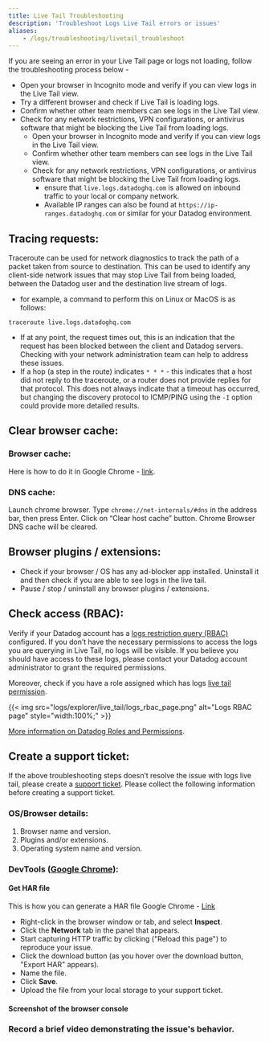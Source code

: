 ```yaml
---
title: Live Tail Troubleshooting
description: 'Troubleshoot Logs Live Tail errors or issues'
aliases:
    - /logs/troubleshooting/livetail_troubleshoot
---
```


If you are seeing an error in your Live Tail page or logs not loading, follow the troubleshooting process below - 

* Open your browser in Incognito mode and verify if you can view logs in the Live Tail view.
* Try a different browser and check if Live Tail is loading logs.
* Confirm whether other team members can see logs in the Live Tail view.
* Check for any network restrictions, VPN configurations, or antivirus software that might be blocking the Live Tail from loading logs.
   - Open your browser in Incognito mode and verify if you can view logs in the Live Tail view.
   - Confirm whether other team members can see logs in the Live Tail view.
   - Check for any network restrictions, VPN configurations, or antivirus software that might be blocking the Live Tail from loading logs.
	   - ensure that `live.logs.datadoghq.com` is allowed on inbound traffic to your local or company network.
	   - Available IP ranges can also be found at `https://ip-ranges.datadoghq.com` or similar for your Datadog environment.

## Tracing requests:

Traceroute can be used for network diagnostics to track the path of a packet taken from source to destination. This can be used to identify any client-side network issues that may stop Live Tail from being loaded, between the Datadog user and the destination live stream of logs.

-   for example, a command to perform this on Linux or MacOS is as follows:
```
traceroute live.logs.datadoghq.com
```

-   If at any point, the request times out, this is an indication that the request has been blocked between the client and Datadog servers. Checking with your network administration team can help to address these issues.    
-   If a hop (a step in the route) indicates `* * *` - this indicates that a host did not reply to the traceroute, or a router does not provide replies for that protocol. This does not always indicate that a timeout has occurred, but changing the discovery protocol to ICMP/PING using the `-I` option could provide more detailed results.

## Clear browser cache:

### Browser cache:

Here is how to do it in Google Chrome - [link](https://support.google.com/accounts/answer/32050?hl=en&co=GENIE.Platform%3DDesktop).

### DNS cache:

Launch chrome browser. Type `chrome://net-internals/#dns` in the address bar, then press Enter. Click on “Clear host cache” button. Chrome Browser DNS cache will be cleared.

## Browser plugins / extensions:

-   Check if your browser / OS has any ad-blocker app installed. Uninstall it and then check if you are able to see logs in the live tail.
-   Pause / stop / uninstall any browser plugins / extensions.

## Check access (RBAC):

Verify if your Datadog account has a [logs restriction query (RBAC)](https://docs.datadoghq.com/logs/guide/logs-rbac/?tab=ui) configured. If you don’t have the necessary permissions to access the logs you are querying in Live Tail, no logs will be visible. If you believe you should have access to these logs, please contact your Datadog account administrator to grant the required permissions.

Moreover, check if you have a role assigned which has logs [live tail permission](https://docs.datadoghq.com/logs/guide/logs-rbac-permissions/?tab=ui#logs_live_tail).

{{< img src="logs/explorer/live_tail/logs_rbac_page.png" alt="Logs RBAC page" style="width:100%;" >}}

[More information on Datadog Roles and Permissions](https://docs.datadoghq.com/account_management/rbac/permissions/).

## Create a support ticket:

If the above troubleshooting steps doesn’t resolve the issue with logs live tail, please create a [support ticket](https://help.datadoghq.com/hc/en-us/requests/new?_gl=1*glz742*_gcl_aw*R0NMLjE3Mjc2ODY1MTEuQ2owS0NRandtT20zQmhDOEFSSXNBT1NiYXBWWkYyLXNtNWhxNXZEZWMyYzRKOWdHallUOGlnVmxFbGlnVmxGSGZRT2NKdkJubnU4TC1Ld2FBcXByRUFMd193Y0I.*_gcl_au*MTc4Nzg4NDk2NC4xNzMwODc5MjQw*_ga*MTM3Njg5NDYzMy4xNzIyOTAyNDI2*_ga_KN80RDFSQK*MTczMjY3MzYzMy42OC4xLjE3MzI2NzM2NDMuMC4wLjIwNjg5ODUwOTA.*_fplc*OXFtRVFHUzdxUDhwUDRxbVBhS05lUlR3V0tWUXFEcEoyVWNQd0h1cWZ0JTJGTHFZcGxtZ3lLVjFsQ3g5OCUyQjJoN3FmU012SXhjSktuNmNCQkxNczVJNXFNU1NYJTJGblpLU0ZxNngyTlFkV0I3SyUyQmJWMHUxMDdycGdLRXdwRndOdUElM0QlM0Q.). Please collect the following information before creating a support ticket.

### OS/Browser details:

1.  Browser name and version. 
2.  Plugins and/or extensions.
3.  Operating system name and version.

### DevTools ([Google Chrome](https://developer.chrome.com/docs/devtools/open)):

#### Get HAR file

This is how you can generate a HAR file Google Chrome - [Link](https://support.google.com/admanager/answer/10358597?hl=en)

-   Right-click in the browser window or tab, and select **Inspect**.
-   Click the **Network** tab in the panel that appears.
-   Start capturing HTTP traffic by clicking ("Reload this page") to reproduce your issue.
-   Click the download button (as you hover over the download button, "Export HAR" appears).
-   Name the file.
-   Click **Save**.
-   Upload the file from your local storage to your support ticket.

#### Screenshot of the browser console

### Record a brief video demonstrating the issue's behavior.

